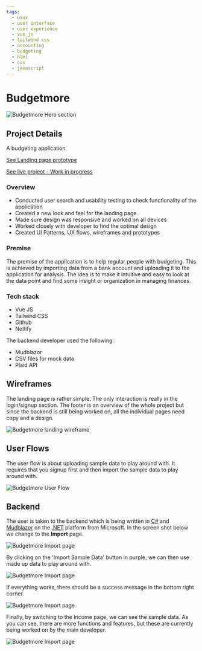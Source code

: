 ```yaml
---
tags:
  - uiux
  - user interface
  - user experience
  - vue js
  - tailwind css
  - accounting
  - budgeting
  - html
  - css
  - javascript
---
```


# Budgetmore

![Budgetmore Hero section](/work/uiux/budgetmore/hero-section.png)


## Project Details

A budgeting application

[See Landing page prototype](https://budgetmore.netlify.app)

[See live project - Work in progress](https://budgetmore.com/)

### Overview

- Conducted user search and usability testing to check functionality of the application
- Created a new look and feel for the landing page 
- Made sure design was responsive and worked on all devices
- Worked closely with developer to find the optimal design
- Created UI Patterns, UX flows, wireframes and prototypes

### Premise

The premise of the application is to help regular people with budgeting. This is achieved by importing data from a bank account and uploading it to the application for analysis. The idea is to make it intuitive and easy to look at the data point and find some insight or organization in managing finances.


### Tech stack

- Vue JS
- Tailwind CSS
- Github
- Netlify

The backend developer used the following:

- Mudblazor
- CSV files for mock data
- Plaid API


## Wireframes
The landing page is rather simple.  The only interaction is really in the login/signup section.  The footer is an overview of the whole project but since the backend is still being worked on, all the individual pages need copy and a design. 

![Budgetmore landing wireframe](/work/uiux/budgetmore/budgetmore-wireframe.png)

## User Flows

The user flow is about uploading sample data to play around with.  It requires that you signup first and then import the sample data to play around with. 

![Budgetmore User Flow](/work/uiux/budgetmore/budgetmore-sampledata-userflow.png)

## Backend
The user is taken to the backend which is being written in [C#](https://en.wikipedia.org/wiki/C_Sharp_(programming_language)) and [Mudblazor](https://mudblazor.com/) on the [.NET](https://dotnet.microsoft.com/en-us/) platform from Microsoft. In the screen shot below we change to the **Import** page.

![Budgetmore Import page](/work/uiux/budgetmore/import-page.png)

By clicking on the 'Import Sample Data' button in purple, we can then use made up data to play around with.

![Budgetmore Import page](/work/uiux/budgetmore/sample-data.png)

If everything works, there should be a success message in the bottom right corner.

![Budgetmore Import page](/work/uiux/budgetmore/success.png)

Finally, by switching to the Income page, we can see the sample data.  As you can see, there are more functions and features, but these are currently being worked on by the main developer.

![Budgetmore Import page](/work/uiux/budgetmore/income-page.png)
